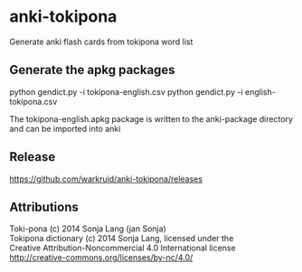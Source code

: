 # anki-tokipona
Generate anki flash cards from tokipona word list

## Generate the apkg packages
python gendict.py -i  tokipona-english.csv
python gendict.py -i  english-tokipona.csv

The tokipona-english.apkg package is written to the anki-package directory and can be imported into anki

## Release 
https://github.com/warkruid/anki-tokipona/releases

## Attributions
Toki-pona (c) 2014 Sonja Lang (jan Sonja)<br>
Tokipona dictionary (c) 2014 Sonja Lang, licensed under the <br>
Creative Attribution-Noncommercial 4.0 International license<br>
http://creative-commons.org/licenses/by-nc/4.0/<br>

